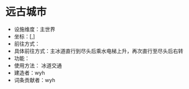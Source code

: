 # 远古城市

* 设施维度：主世界
* 坐标：[,]
* 前往方式：
* 具体前往方式：主冰道直行到尽头后乘水电梯上升，再次直行至尽头后右转
* 功能：
* 使用方法： 冰道交通
* 建造者：wyh
* 词条贡献者：wyh
